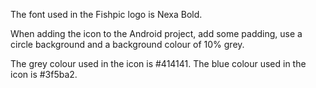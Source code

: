 The font used in the Fishpic logo is Nexa Bold.

When adding the icon to the Android project, add some padding, use a circle background and a background colour of 10% grey.

The grey colour used in the icon is #414141. The blue colour used in the icon is #3f5ba2.
